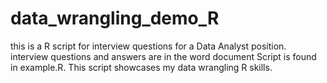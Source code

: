 # data_wrangling_demo_R
this is a R script for interview questions for a Data Analyst position.
interview questions and answers are in the word document
Script is found in example.R. 
This script showcases my data wrangling R skills.